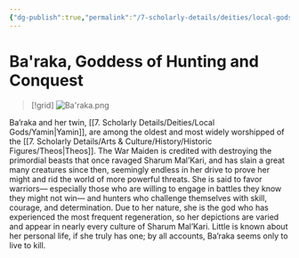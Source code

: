 ```yaml
---
{"dg-publish":true,"permalink":"/7-scholarly-details/deities/local-gods/ba-raka/"}
---
```


# Ba'raka, Goddess of Hunting and Conquest

>[!grid]
![Ba'raka.png](/img/user/x.%20Assets/Attachments/Images/NPC%20Compendium/Ba'raka.png)

Ba’raka and her twin, [[7. Scholarly Details/Deities/Local Gods/Yamin\|Yamin]], are among the oldest and most widely worshipped of the [[7. Scholarly Details/Arts & Culture/History/Historic Figures/Theos\|Theos]]. The War Maiden is credited with destroying the primordial beasts that once ravaged Sharum Mal’Kari, and has slain a great many creatures since then, seemingly endless in her drive to prove her might and rid the world of more powerful threats. She is said to favor warriors— especially those who are willing to engage in battles they know they might not win— and hunters who challenge themselves with skill, courage, and determination. Due to her nature, she is the god who has experienced the most frequent regeneration, so her depictions are varied and appear in nearly every culture of Sharum Mal’Kari. Little is known about her personal life, if she truly has one; by all accounts, Ba’raka seems only to live to kill.
